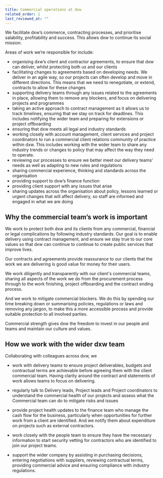 ```yaml
---
title: Commercial operations at dxw
related_order: 1
last_reviewed_at: ""
---
```


We facilitate dxw’s commerce, contracting processes, and prioritise salability, profitability and success. This allows dxw to continue its social mission. 

Areas of work we’re responsible for include: 

* organising dxw’s client and contractor agreements, to ensure that dxw can deliver, whilst protecting both us and our clients
* facilitating changes to agreements based on developing needs. We deliver in an agile way, so our projects can often develop and move in different directions. This means that we need to renegotiate, or extend, contracts to allow for these changes
* supporting delivery teams through any issues related to the agreements in place, allowing them to remove any blockers, and focus on delivering projects and programmes
* taking an active approach to contract management as it allows us to track timelines, ensuring that we stay on track for deadlines. This includes notifying the wider team and preparing for extensions or project offboarding
* ensuring that dxw meets all legal and industry standards
* working closely with account management, client services and project coordinators to run a commercial client relations community of practice within dxw. This includes working with the wider team to share any industry trends or changes to policy that may affect the way they need to operate.
* reviewing our processes to ensure we better meet our delivery teams' needs as well as adapting to new rules and regulations 
* sharing commercial experience, thinking and standards across the organisation
* providing support to dxw’s finance function
* providing client support with any issues that arise
* sharing updates across the organisation about policy, lessons learned or urgent changes that will affect delivery, so staff are informed and engaged in what we are doing

## Why the commercial team’s work is important

We work to protect both dxw and its clients from any commercial, financial or legal complications by following industry standards. Our goal is to enable delivery using contract management, and ensure we stay true to our core values so that dxw can continue to continue to create public services that improve lives.

Our contracts and agreements provide reassurance to our clients that the work we are delivering is good value for money for their users. 

We work diligently and transparently with our client's commercial teams, sharing all aspects of the work we do from the procurement process through to the work finishing, project offboarding and the contract ending process. 

And we work to mitigate commercial blockers. We do this by spending our time breaking down or summarising policies, regulations or laws and removing any jargon, to make this a more accessible process and provide suitable protection to all involved parties.

Commercial strength gives dxw the freedom to invest in our people and teams and maintain our culture and values.

## How we work with the wider dxw team

Collaborating with colleagues across dxw, we 

* work with delivery teams to ensure project deliverables, budgets and contractual terms are achievable before agreeing them with the client commercial team. Having clarity around the contract and statements of work allows teams to focus on delivering. 

* regularly talk to Delivery leads, Project leads and Project coordinators to understand the commercial health of our projects and assess what the Commercial team can do to mitigate risks and issues 

* provide project health updates to the finance team who manage the cash flow for the business, particularly when opportunities for further work from a client are identified. And we notify them about expenditure on projects such as external contractors.

* work closely with the people team to ensure they have the necessary information to start security vetting for contractors who are identified to join our project teams.

* support the wider company by assisting in purchasing decisions, entering negotiations with suppliers, reviewing contractual terms, providing commercial advice and ensuring compliance with industry regulations. 

